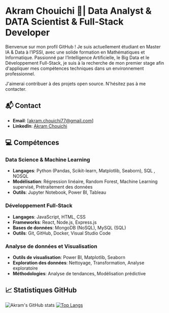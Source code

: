 # Akram Chouichi 👾| Data Analyst & DATA Scientist & Full-Stack Developer

Bienvenue sur mon profil GitHub ! Je suis actuellement étudiant en Master IA & Data à l’IPSSI, avec une solide formation en Mathématiques et Informatique. Passionné par l’Intelligence Artificielle, le Big Data et le Développement Full-Stack, je suis à la recherche de mon premier stage afin d'appliquer mes compétences techniques dans un environnement professionnel.

J'aimerai contribuer à des projets open source. N'hésitez pas à me contacter.

## 📬 Contact
- **Email**: [akram.chouichi77@gmail.com]
- **LinkedIn**: [Akram Chouichi](https:/www.linkedin.com/in/akram-chouichi77)

## 💻 Compétences

### Data Science & Machine Learning
- **Langages**: Python (Pandas, Scikit-learn, Matplotlib, Seaborn), SQL , NOSQL
- **Modélisation**: Régression linéaire, Random Forest, Machine Learning supervisé, Prétraitement des données
- **Outils**: Jupyter Notebook, Power BI, Tableau

### Développement Full-Stack
- **Langages**: JavaScript, HTML, CSS
- **Frameworks**: React, Node.js, Express.js
- **Bases de données**: MongoDB (NoSQL), MySQL (SQL)
- **Outils**: Git, GitHub, Docker, Visual Studio Code

### Analyse de données et Visualisation
- **Outils de visualisation**: Power BI, Matplotlib, Seaborn
- **Exploration des données**: Nettoyage, Transformation, Analyse exploratoire
- **Méthodologies**: Analyse de tendances, Modélisation prédictive


## 📈 Statistiques GitHub

![Akram's GitHub stats](https://github-readme-stats.vercel.app/api?username=akramCh77&show_icons=true&theme=radical)
[![Top Langs](https://github-readme-stats.vercel.app/api/top-langs/?username=akramCh77&layout=compact&theme=radical)](https://github.com/anuraghazra/github-readme-stats)

